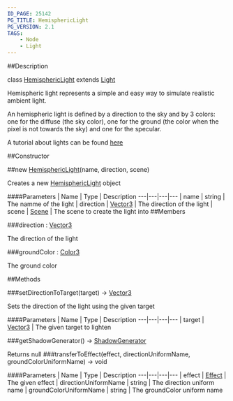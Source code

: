 ```yaml
---
ID_PAGE: 25142
PG_TITLE: HemisphericLight
PG_VERSION: 2.1
TAGS:
    - Node
    - Light
---
```

##Description

class [HemisphericLight](/classes/2.2/HemisphericLight) extends [Light](/classes/2.2/Light)

Hemispheric light represents a simple and easy way to simulate realistic ambient light.

An hemispheric light is defined by a direction to the sky and by 3 colors: one for the diffuse (the sky color), one for the ground (the color when the pixel is not towards the sky) and one for the specular.

A tutorial about lights can be found [here](http://doc.babylonjs.com/tutorials/06._Lights)

##Constructor

##new [HemisphericLight](/classes/2.2/HemisphericLight)(name, direction, scene)

Creates a new [HemisphericLight](/classes/2.2/HemisphericLight) object

####Parameters
 | Name | Type | Description
---|---|---|---
 | name | string |  The namme of the light
 | direction | [Vector3](/classes/2.2/Vector3) |  The direction of the light
 | scene | [Scene](/classes/2.2/Scene) |  The scene to create the light into
##Members

###direction : [Vector3](/classes/2.2/Vector3)

The direction of the light

###groundColor : [Color3](/classes/2.2/Color3)

The ground color

##Methods

###setDirectionToTarget(target) &rarr; [Vector3](/classes/2.2/Vector3)

Sets the direction of the light using the given target

####Parameters
 | Name | Type | Description
---|---|---|---
 | target | [Vector3](/classes/2.2/Vector3) |  The given target to lighten

###getShadowGenerator() &rarr; [ShadowGenerator](/classes/2.2/ShadowGenerator)

Returns null
###transferToEffect(effect, directionUniformName, groundColorUniformName) &rarr; void



####Parameters
 | Name | Type | Description
---|---|---|---
 | effect | [Effect](/classes/2.2/Effect) |  The given effect
 | directionUniformName | string |  The direction uniform name
 | groundColorUniformName | string |  The groundColor uniform name
